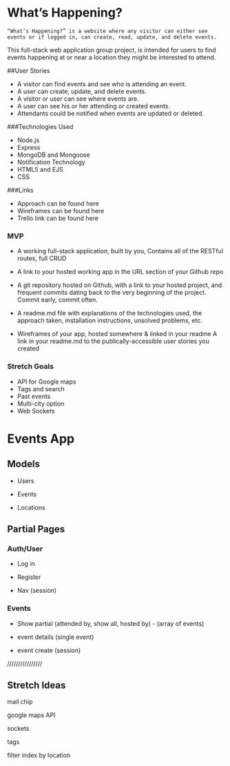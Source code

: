# What’s Happening?
	“What’s Happening?” is a website where any visitor can either see events or if logged in, can create, read, update, and delete events.  
This full-stack web application group project, is intended for users to find events happening at or near a location they might be interested to attend.



##User Stories
* A visitor can find events and see who is attending an event.
* A user can create, update, and delete events.
* A visitor or user can see where events are.
* A user can see his or her attending or created events.
* Attendants could be notified when events are updated or deleted.

###Technologies Used
* Node.js
* Express
* MongoDB and Mongoose
* Notification Technology
* HTML5 and EJS
* CSS



###Links
* Approach can be found here
* Wireframes can be found here
* Trello link can be found here


### MVP
* A working full-stack application, built by you, Contains all of the RESTful routes, full CRUD

* A link to your hosted working app in the URL section of your Github repo

* A git repository hosted on Github, with a link to your hosted project, and frequent commits dating back to the very beginning of the project. Commit early, commit often.

* A readme.md file with explanations of the technologies used, the approach taken, installation instructions, unsolved problems, etc.

* Wireframes of your app, hosted somewhere & linked in your readme
A link in your readme.md to the publically-accessible user stories you created






### Stretch Goals
  * API for Google maps
  * Tags and search
  * Past events
  * Multi-city option
  * Web Sockets










Events App
==========

Models
------

-   Users

-   Events

-   Locations

Partial Pages
-------------

### Auth/User

-   Log in

-   Register

-   Nav (session)

### Events

-   Show partial (attended by, show all, hosted by) - (array of events)

-   event details (single event)

-   event create (session)

//////////////// 

Stretch Ideas
-------------

mail chip

google maps API

sockets

tags

filter index by location

